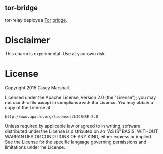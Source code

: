 ## tor-bridge

tor-relay deploys a [Tor](https://www.torproject.org/)
[bridge](https://www.torproject.org/docs/bridges.html.en).

# Disclaimer

This charm is experimental. Use at your own risk.

# License

Copyright 2015 Casey Marshall.

Licensed under the Apache License, Version 2.0 (the "License");
you may not use this file except in compliance with the License.
You may obtain a copy of the License at

    http://www.apache.org/licenses/LICENSE-2.0

Unless required by applicable law or agreed to in writing, software
distributed under the License is distributed on an "AS IS" BASIS,
WITHOUT WARRANTIES OR CONDITIONS OF ANY KIND, either express or implied.
See the License for the specific language governing permissions and
limitations under the License.

